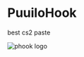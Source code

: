 # PuuiloHook
best cs2 paste


![phook logo](https://github.com/Eehrosense/PuuiloHook/assets/149901870/ba7827d4-c9ee-48dd-ae39-2ed85e98d07e)
